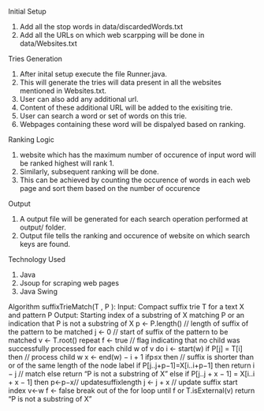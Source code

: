 
Initial Setup
1. Add all the stop words in data/discardedWords.txt
2. Add all the URLs on which web scarpping will be done in data/Websites.txt

Tries Generation
1. After inital setup execute the file Runner.java.
2. This will generate the tries will data present in all the websites mentioned in Websites.txt.
3. User can also add any additional url.
4. Content of these additional URL will be added to the exisiting trie.
5. User can search a word or set of words on this trie.
6. Webpages containing these word will be dispalyed based on ranking.

Ranking Logic
1. website which has the maximum number of occurence of input word will be ranked highest will rank 1.
2. Similarly, subsequent ranking will be done.
3. This can be achieved by counting the occurence of words in each web page and sort them based on the number of occurence

Output
1. A output file will be generated for each search operation performed at output/ folder.
2. Output file tells the ranking and occurence of website on which search keys are found.


Technology Used
1. Java 
2. Jsoup for scraping web pages
3. Java Swing

Algorithm suffixTrieMatch(T , P ):
Input: Compact suffix trie T for a text X and pattern P
Output: Starting index of a substring of X matching P or an indication that P is not a substring of X
	p ← P.length() // length of suffix of the pattern to be matched j ← 0 // start of suffix of the pattern to be matched
	v ← T.root()
	repeat
		f ← true // flag indicating that no child was successfully processed 
		for each child w of v do
			i ← start(w)
			if P[j] = T[i] then
				// process child w
				x ← end(w) − i + 1 
				ifp≤x then
				// suffix is shorter than or of the same length of the node label
					if P[j..j+p−1]=X[i..i+p−1] then 
						return i − j // match
					else
						return “P is not a substring of X”
				else
					if P[j..j + x − 1] = X[i..i + x − 1] then 
						p←p−x// updatesuffixlength
						j ← j + x // update suffix start index 
						v←w
						f ← false
						break out of the for loop 
		until f or T.isExternal(v)
		return “P is not a substring of X”

